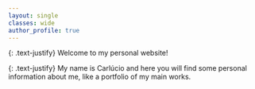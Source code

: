 ```yaml
---
layout: single
classes: wide
author_profile: true
---
```


{: .text-justify}
Welcome to my personal website! 

{: .text-justify}
My name is Carlúcio and here you will find some personal information about me, like a portfolio of my main works.
